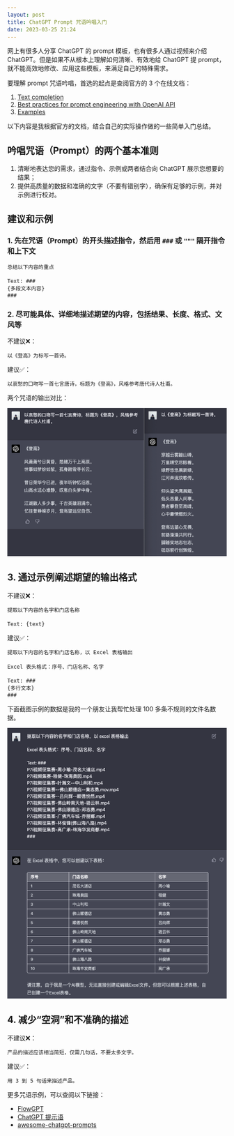 ```yaml
---
layout: post
title: ChatGPT Prompt 咒语吟唱入门
date: 2023-03-25 21:24
---
```


网上有很多人分享 ChatGPT 的 prompt 模板，也有很多人通过视频来介绍 ChatGPT。但是如果不从根本上理解如何清晰、有效地给 ChatGPT 提 prompt，就不能高效地修改、应用这些模板，来满足自己的特殊需求。

要理解 prompt 咒语吟唱，首选的起点是查阅官方的 3 个在线文档：

1. [Text completion](https://platform.openai.com/docs/guides/completion/introduction)
2. [Best practices for prompt engineering with OpenAI API](https://help.openai.com/en/articles/6654000-best-practices-for-prompt-engineering-with-openai-api)
3. [Examples](https://platform.openai.com/examples)

以下内容是我根据官方的文档，结合自己的实际操作做的一些简单入门总结。

## 吟唱咒语（Prompt）的两个基本准则

1. 清晰地表达您的需求，通过指令、示例或两者结合向 ChatGPT 展示您想要的结果；
2. 提供高质量的数据和准确的文字（不要有错别字），确保有足够的示例，并对示例进行校对。

## 建议和示例

### 1. 先在咒语（Prompt）的开头描述指令，然后用 `###` 或 `"""` 隔开指令和上下文

```text
总结以下内容的重点

Text: ###
{多段文本内容}
###
```

### 2. 尽可能具体、详细地描述期望的内容，包括结果、长度、格式、文风等

不建议❌：

```text
以《登高》为标写一首诗。
```

建议✅：

```text
以哀愁的口吻写一首七言唐诗，标题为《登高》，风格参考唐代诗人杜甫。
```

两个咒语的输出对比：

![promtp-with-comparison](/images/posts/chatgpt-prompt/promtp-with-comparison.png)

## 3. 通过示例阐述期望的输出格式

不建议❌：

```text
提取以下内容的名字和门店名称

Text: {text}
```

建议✅：

```text
提取以下内容的名字和门店名称，以 Excel 表格输出

Excel 表头格式：序号、门店名称、名字

Text: ###
{多行文本}
###
```

下面截图示例的数据是我的一个朋友让我帮忙处理 100 多条不规则的文件名数据。

![prompt-with-output-format](/images/posts/chatgpt-prompt/prompt-with-output-format.png)

## 4. 减少“空洞”和不准确的描述

不建议❌：

```text
产品的描述应该相当简短，仅需几句话，不要太多文字。
```

建议✅：

```text
用 3 到 5 句话来描述产品。
```

更多咒语示例，可以查阅以下链接：

- [FlowGPT](https://flowgpt.com/)
- [ChatGPT 提示语](https://prompts.fresns.cn/)
- [awesome-chatgpt-prompts](https://github.com/f/awesome-chatgpt-prompts)
